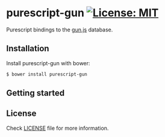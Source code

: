 purescript-gun [![License: MIT](https://img.shields.io/badge/License-MIT-yellow.svg)](https://opensource.org/licenses/MIT)
==========

Purescript bindings to the [gun.js](https://gun.eco) database.


## Installation
Install purescript-gun with bower:

```sh
$ bower install purescript-gun
```

## Getting started

## License

Check [LICENSE](LICENSE) file for more information.
